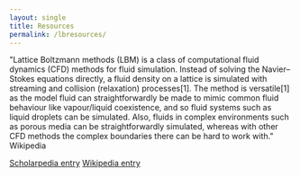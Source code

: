 ```yaml
---
layout: single
title: Resources
permalink: /lbresources/
---
```



"Lattice Boltzmann methods (LBM) is a class of computational fluid dynamics (CFD) methods for fluid simulation. Instead of solving the Navier–Stokes equations directly, a fluid density on a lattice is simulated with streaming and collision (relaxation) processes[1]. The method is versatile[1] as the model fluid can straightforwardly be made to mimic common fluid behaviour like vapour/liquid coexistence, and so fluid systems such as liquid droplets can be simulated. Also, fluids in complex environments such as porous media can be straightforwardly simulated, whereas with other CFD methods the complex boundaries there can be hard to work with." Wikipedia



[Scholarpedia entry](http://www.scholarpedia.org/article/Lattice_Boltzmann_Method)
[Wikipedia entry](https://en.wikipedia.org/wiki/Lattice_Boltzmann_methods)


